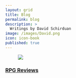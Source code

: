 ```yaml
---
layout: grid
title: Blog
permalink: blog
description: >
  Writings by David Schirduan
image: /images/David.png
icon: icon-book
published: true
---
```


<div class="bloghover01 blogcolumn">
  <div>
    <figure><a href="/david/extremely-interesting-role-playing-games"><img src="/images/gamereviews.jpg" /></a></figure>
    <h3><a href="/reviews">RPG Reviews</a></h3>
  </div>
</div>
